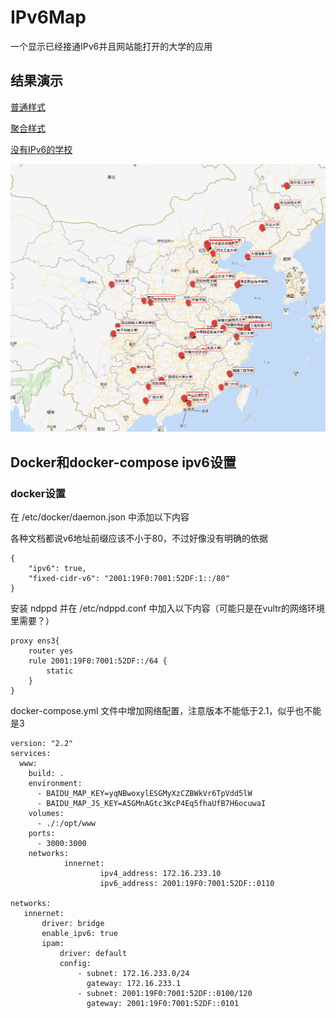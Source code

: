 # IPv6Map

一个显示已经接通IPv6并且网站能打开的大学的应用

## 结果演示

[普通样式](http://ipv6.nacta.edu.cn)

[聚合样式](http://ipv6.nacta.edu.cn/map/index/cluster)

[没有IPv6的学校](http://ipv6.nacta.edu.cn/map/no_ipv6)


![IPv6Map](./IPv6Map.png)

## Docker和docker-compose ipv6设置
### docker设置
在 /etc/docker/daemon.json 中添加以下内容

各种文档都说v6地址前缀应该不小于80，不过好像没有明确的依据
```
{
	"ipv6": true,
	"fixed-cidr-v6": "2001:19F0:7001:52DF:1::/80"
}
```

安装 ndppd 并在 /etc/ndppd.conf 中加入以下内容（可能只是在vultr的网络环境里需要？）

```
proxy ens3{
	router yes
	rule 2001:19F0:7001:52DF::/64 {
		static
	}
}
```

docker-compose.yml 文件中增加网络配置，注意版本不能低于2.1，似乎也不能是3
```
version: "2.2"
services:
  www:
    build: .
    environment:
      - BAIDU_MAP_KEY=yqNBwoxylESGMyXzCZBWkVr6TpVdd5lW
      - BAIDU_MAP_JS_KEY=A5GMnAGtc3KcP4Eq5fhaUfB7H6ocuwaI
    volumes:
      - ./:/opt/www
    ports:
      - 3000:3000
    networks:
            innernet:
                    ipv4_address: 172.16.233.10
                    ipv6_address: 2001:19F0:7001:52DF::0110

networks:
   innernet:
       driver: bridge
       enable_ipv6: true
       ipam:
           driver: default
           config:
               - subnet: 172.16.233.0/24
                 gateway: 172.16.233.1
               - subnet: 2001:19F0:7001:52DF::0100/120
                 gateway: 2001:19F0:7001:52DF::0101
```